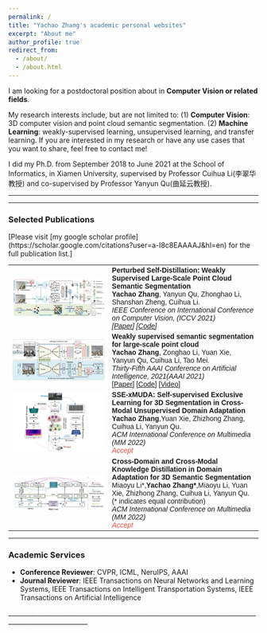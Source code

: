 ```yaml
---
permalink: /
title: "Yachao Zhang's academic personal websites"
excerpt: "About me"
author_profile: true
redirect_from: 
  - /about/
  - /about.html
---
```


I am looking for a postdoctoral position about in **Computer Vision or related fields**. 

My research interests include, but are not limited to: (1) **Computer Vision**: 3D computer vision and point cloud semantic segmentation. (2) **Machine Learning**: weakly-supervised learning, unsupervised learning, and transfer learning. If you are interested in my research or have any use cases that you want to share, feel free to contact me!

I did my Ph.D. from September 2018 to June 2021 at the School of Informatics, in Xiamen University, supervised by Professor Cuihua Li(李翠华教授) and co-supervised by Professor Yanyun Qu(曲延云教授). 
_______________________________________________________________________________________________________
_______________________________________________________________________________________________________

<h3>
  <a name="Publications"></a> Selected Publications
</h3>
[Please visit [my google scholar profile](https://scholar.google.com/citations?user=a-I8c8EAAAAJ&hl=en) for the full publication list.]
 <font face="helvetica, ariel, &#39;sans serif&#39;">
        <table cellspacing="0" cellpadding="0" class="noBorder">
           <tbody>
            <tr>
                    <td class="noBorder" width="40%">
                        <img width="320" src="../images/PSD.jpg" border="0">
                            </td>
                    <td>
                      <b>Perturbed Self-Distillation: Weakly Supervised Large-Scale Point Cloud Semantic Segmentation </b>
                      <br>
                      <strong>Yachao Zhang</strong>, Yanyun Qu, Zhonghao Li, Shanshan Zheng, Cuihua Li. 
                      <br>
                      <em>IEEE Conference on International Conference on Computer Vision, (ICCV 2021)</i>
                      <br>
                      [<a href="https://openaccess.thecvf.com/content/ICCV2021/html/Zhang_Perturbed_Self-Distillation_Weakly_Supervised_Large-Scale_Point_Cloud_Semantic_Segmentation_ICCV_2021_paper.html">Paper</a>]
                      [<a href="https://github.com/Yachao-Zhang/PSD">Code</a>]
                    </td>
           </tr>
	          <tr>
                    <td class="noBorder" width="40%">
                        <img width="320" src="../images/WS3.jpg" border="0">
                            </td>
                    <td>
	                    <b>Weakly supervised semantic segmentation for large-scale point cloud </b>
	                    <br>
	                    <strong>Yachao Zhang</strong>, Zonghao Li, Yuan Xie, Yanyun Qu, Cuihua Li, Tao Mei. 
	                    <br>
	                    <em>Thirty-Fifth AAAI Conference on Artificial Intelligence, 2021(AAAI 2021)</em>
	                    <br>
			    [<a href="https://ojs.aaai.org/index.php/AAAI/article/view/16455">Paper</a>]
			    [<a href="https://github.com/Yachao-Zhang/WS3">Code</a>]
			    [<a href="https://www.youtube.com/watch?v=i5X1L1_03Rs">Video</a>]
                    </td>
                </tr>
	          <tr>
                    <td width="40%">
                        <img width="320" src="../images/SSE-xMUDA.jpg" border="0">
                            </td>
                    <td>
	                    <b>SSE-xMUDA: Self-supervised Exclusive Learning for 3D Segmentation in Cross-Modal Unsupervised Domain Adaptation </b>
	                    <br>
	                    <strong>Yachao Zhang</strong>,Yuan Xie, Zhizhong Zhang, Cuihua Li, Yanyun Qu.
	                    <br>
	                    <em>ACM International Conference on Multimedia (MM 2022) 
	                    <br>
			                </em><i style="color:#e74d3c">Accept</i>
                    </td>
                </tr>
			  <tr>
                    <td width="40%">
                        <img width="320" src="../images/dual-cross.jpg" border="0">
                            </td>
                    <td>
                        <b>Cross-Domain and Cross-Modal Knowledge Distillation in Domain Adaptation for 3D Semantic Segmentation</b>
	                    <br>
	                    Miaoyu Li*,<strong>Yachao Zhang*</strong>,Miaoyu Li, Yuan Xie, Zhizhong Zhang, Cuihua Li, Yanyun Qu. 
                       (* indicates equal contribution)
	                    <br>
	                    <em>ACM International Conference on Multimedia (MM 2022) 
	                    <br>
			                </em><i style="color:#e74d3c">Accept</i>
                    </td>
               </tr>  
            	</tbody>
            </table>
</font>

_______________________________________________________________________________________________________

<h3>
  <a name="services"></a> Academic Services
</h3>
<div class="mini">
  <ul>
  <li> <strong>Conference Reviewer</strong>: CVPR, ICML, NeruIPS, AAAI </li>
  <li> <strong>Journal Reviewer</strong>: IEEE Transactions on Neural Networks and Learning Systems, IEEE Transactions on Intelligent Transportation Systems, IEEE Transactions on Artificial Intelligence</li>
  </ul>
</div>
_______________________________________________________________________________________________________

